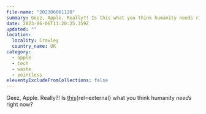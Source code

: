 ```yaml
---
file-name: "202306061120"
summary: Geez, Apple. Really?! Is this what you think humanity needs right now?
date: 2023-06-06T11:20:25.359Z
updated: ""
location:
  locality: Crawley
  country_name: UK
category:
  - apple
  - tech
  - waste
  - pointless
eleventyExcludeFromCollections: false
---
```

Geez, Apple. Really?! Is [this](https://www.apple.com/apple-vision-pro/){rel=external} what you think humanity *needs* right now?
